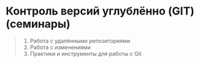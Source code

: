 # Контроль версий углублённо (GIT) (семинары)

>1. Работа с удалёнными репозиториями
>2. Работа с изменениями
>3. Практики и инструменты для работы с Git

